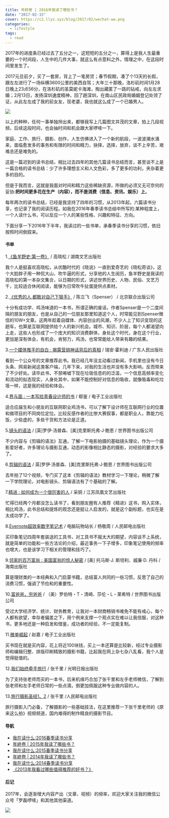 ```yaml
---
title: 年終卷 | 2016年我读了哪些书？
date: "2017-02-15"
cover: https://c2.llyz.xyz/blog/2017/02/wechat-we.png
categories:
  - lifestyle
tags:
  - read
---
```


2017年的进度条已经过去了五分之一，这短短的五分之一，算得上是我人生最重要的一个时间段，人生中的几件大事，就这么有点意料之外，情理之中，在这段时间里发生了。

2017元旦前夕，买了一套房，背上了一笔房贷；春节假期，凑了个13天的长假，跟左左进行了一场纵横3600公里的美西自驾；大年三十那晚，洛杉矶时间1月28日晚上23点56分，在洛杉矶的圣莫妮卡海滩，掏出藏匿了一路的钻戒，向左左求婚；2月13日，发扬深圳速度精神，回了趟深圳，在南山区民政局婚姻登记处领了证，从此左左成了我的前女友，现老婆，我也就这么成了一个已婚男人。

![](https://c2.llyz.xyz/blog/2017/02/wechat-we.png)

以上的种种，任何一事单独拎出来，都够我写上几篇图文并茂的文章，拍上几段视频，后续这段时间，也会抽时间和机会跟大家啰嗦一下。

家庭、工作、旅行、摄影、创作，人生仿佛进入了一个新的航段，一波波潮水涌来，面临愈发多的事务和有限的时间和精力，抉择，选择，放弃，谈不上辛苦，艰难总还是难免的。

这是一篇迟到的读书总结，相比过去四年的其他几篇读书总结而言，甚至谈不上是一篇合格的读书总结：少了许多理想主义和人文色彩，多了更多的功利，夹杂着更多的目的。

但是于我而言，这就是我面对时间和精力这些稀缺资源，所做的必须又无可奈何的妥协:**把时间更多花在生产（内容），而不是消费（信息、资讯、娱乐）上**。

每年两次的读书总结，已经是我坚持了四年的习惯，从2013年起，六篇读书分享，也记录了我的阅读历程。如我在2016年春季读书总结中所写的:某种程度上，一个人读什么书，可以反应一个人的某些性格、兴趣和特征、方向。

下面分享一下2016年下半年，我读过的一些书单，承春季读书分享的习惯，依旧按照时间倒叙来。

#### 书单

1.[《鱼羊野史:第一卷》](https://book.douban.com/subject/25846182/) / 高晓松 / 湖南文艺出版社

我个人是挺喜欢高晓松，从优酷时代的《晓说》一直到爱奇艺的《晓松奇谈》，这个大脸胖子用一种侃大山、吹牛逼的形式，分享他的人生阅历，鱼羊野史是我读的高晓松的第一本杂文集合，以日期的形式，讲述世界历史、人物、民俗、文艺万千，比较适合休闲阅读，能够为日常吹牛扯蛋提供点素材。

2.[《优秀的人,都敢对自己下狠手》](https://book.douban.com/subject/25846182/) / 陈立飞（Spenser） / 北京联合出版公司

十分有成功学、鸡汤味道的一本书，所谓正确的废话，作者Spenser是一个二度间隔的朋友的朋友，也是从自己的一位朋友那里知道这个人，时常能见到Spenser微信的10W+文章。这两年趁着自媒体、内容创业的风潮，不少人上了知识变现的这趟车，也算是互联网提供给个人的新兴机会。城市、知识、阶层，每个人都渴望向上走，这些人也形成了一个庞大的知识消费群体，身处这个时代，身在这个行业，更加是深有体会，有机会，肯努力，鸡汤，也常常能给人带来有趣的结果。

3.[一个媒体推手的自白 : 揭露营销神话背后的真相](https://book.douban.com/subject/24530309/) / 瑞安·霍利迪 / 广东人民出版社

看到一个公众号的文章推荐此书。我已经几年没主动看过新闻，手机里也没有今日头条、网易新闻这类客户端，几年下来，对我的生活也并没有多大影响，反而带来了不少好处。读毕此书，不禁唏嘘下现在垃圾信息的的泛滥，一个信息高频率变化和流动的拟态现实，人身处其中，如果不能控制好对信息的吸收，就像吸毒和吃垃圾一样，这是我的经验和体会。

4.[界与面 : 一本写给青春设计师的书](https://book.douban.com/subject/26429947/) / 郗鉴 / 电子工业出版社

适合应届生和小朋友的互联网职业鸡汤书，可以了解下设计师在互联网行业的位置和做项目的不同岗位定位。比较反感作者的比惨大赛叙事，都是职业人，靠能力吃饭，少些虚的，多些干货和方法论是正道。

5.[镜头的语法](https://book.douban.com/subject/24869024/) / \[英\]罗伊·汤普森、\[美\]克里斯托弗·J·鲍恩 / 世界图书出版公司

不少内容与《剪辑的语法》互通，了解一下电影拍摄的基础镜头理论，作为一个摄影爱好者，许多理论与摄影互通，动态的影像相比静态的摄影，对经验的要求大多了。

6.[剪辑的语法](https://book.douban.com/subject/25901646/) / 英\]罗伊·汤普森、\[美\]克里斯托弗·J·鲍恩 / 世界图书出版公司

去年拍了12个视频，专门买了这本《剪辑的语法》教材学习一下理论，稍微了解一下学院理论，对电影镜头、剪辑语法有了个基础的了解。

7.[精进 : 如何成为一个很厉害的人](https://book.douban.com/subject/26761696/) / 采铜 / 江苏凤凰文艺出版社

忙得已经两个月都没怎么读书了，看到朋友圈有人推荐《精进》这书，购入实体，相比鸡汤，此书总结和提炼的观念还是挺让人启发的，就是这个副标题，也实在是太成功学了。

8.[Evernote超效率数字笔记术](https://book.douban.com/subject/24524405/) / 电脑玩物站长 / 杨敬周 / 人民邮电出版社

买印象笔记四周年套装送的工具书，对工具书不报太大的期望，内容谈不上系统，就是简单的功能和一些方法论的介绍，最近事务一下子增多，印象笔记使用的频率也增大，也是该学习下相关的管理和技巧了。

9.[邻家的百万富翁 : 美国富翁的惊人秘密](https://book.douban.com/subject/1042567/) / \[美\] 托马斯·J. 斯坦利、威廉·D. 丹科 / 海南出版社

算是理财类的一本经典和入门启蒙书籍，总结富人共同的一些习惯，反思了自己的消费习惯，强调了节俭和的重要性。

10.[富爸爸，穷爸爸](https://book.douban.com/subject/1033778/) / （美）罗伯特・T・清崎、莎伦・L・莱希特 / 世界图书出版公司

受过大学经济学、统计、财务教育，让我对一本财商畅销书难免不能有戒心，每个人都有欲望，幸存者偏差之下，用个例来支撑一个观点实在难以让我信服，对这种书，更多地还是一种启发和借鉴，成功者的经验，不一定能复制。

11.[微单崛起](https://book.douban.com/subject/26778463/) / 赵嘉 / 电子工业出版社

买书现在就是买内容，花上将近100块钱，买上一本还算是比较新，经过专业摄影师和编辑归整、排版印刷精致的摄影书籍，比起我在网上杂七杂八乱看，我个人是觉得挺值的。

12.[我们始终牵手旅行](https://book.douban.com/subject/11506941/) / 张千里 / 光明日报出版社

为了支持张老师而买的一本书，后来机缘巧合加了张千里和左手老师微信，了解到张老师和左手老师日常的一些点滴，倒更加佩服这种专业做内容的人。

13.[旅行摄影圣经1、2](https://book.douban.com/subject/25921317/) / 张千里 /人民邮电出版社

旅行摄影入门必备，了解摄影的一些基础技法，在这里推荐一下张千里老师的《原来这么拍》视频频道，国内难得的制作精良的摄影节目。

#### 导航

- [我在读什么:2016春季读书分享](https://luolei.org/what-i-read-in-2016-spring/)
- [年終卷 | 2015年我读了哪些书？](https://luolei.org/what-i-read-in-2015/)
- [我在读什么:2015春季读书分享](https://luolei.org/what-i-read-in-2015-spring/)
- [年終卷 | 2014年我读了哪些书？](https://luolei.org/what-i-read-in-2014/)
- [我在读什么:2014春季读书分享](https://luolei.org/what-i-read-in-2014-spring/)
- [《2013年我看过哪些值得推荐的好书？》](https://luolei.org/books-i-read-in-2013/)

#### 后记

2017年，会逐渐增大内容产出（文章、视频）的频率，欢迎大家关注我的微信公众号「罗磊啰嗦」和其他其他渠道。

![](https://c2.llyz.xyz/wechat.png)
